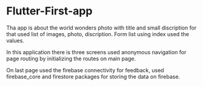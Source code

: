 # Flutter-First-app


Tha app is about the world wonders photo with title and small discription for that used list of images, photo, discription. Form list using index used the values.

In this application there is three screens used anonymous navigation for page routing by initializing the routes on main page.

On last page used the firebase connectivity for feedback, used firebase_core and firestore packages for storing the data on firebase.
